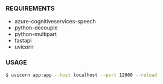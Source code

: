 ### REQUIREMENTS
- azure-cognitiveservices-speech
- python-decouple
- python-multipart
- fastapi
- uvicorn

### USAGE
``` bash
$ uvicorn app:app --host localhost --port 12000 --reload
```
